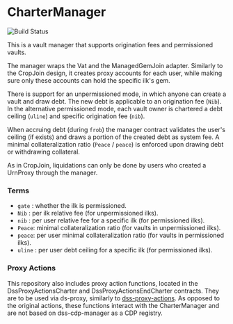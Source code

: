 # CharterManager
![Build Status](https://github.com/makerdao/dss-charter/actions/workflows/.github/workflows/tests.yaml/badge.svg?branch=master)

This is a vault manager that supports origination fees and permissioned vaults.

The manager wraps the Vat and the ManagedGemJoin adapter. Similarly to the CropJoin design, it creates proxy accounts for each user, while making sure only these accounts can hold the specific ilk's gem.

There is support for an unpermissioned mode, in which anyone can create a vault and draw debt. The new debt is applicable to an origination fee (`Nib`).
In the alternative permissioned mode, each vault owner is chartered a debt ceiling (`uline`) and specific origination fee (`nib`).

When accruing debt (during `frob`) the manager contract validates the user's ceiling (if exists) and draws a portion of the created debt as system fee.
A minimal collateralization ratio (`Peace` / `peace`) is enforced upon drawing debt or withdrawing collateral.

As in CropJoin, liquidations can only be done by users who created a UrnProxy through the manager.

### Terms

- `gate` : whether the ilk is permissioned.
- `Nib` : per ilk relative fee (for unpermissioned ilks).
- `nib` : per user relative fee for a specific ilk (for permissioned ilks).
- `Peace`: minimal collateralization ratio (for vaults in unpermissioned ilks).
- `peace`: per user minimal collateralization ratio (for vaults in permissioned ilks).
- `uline` : per user debt ceiling for a specific ilk (for permissioned ilks).

### Proxy Actions

This repository also includes proxy action functions, located in the DssProxyActionsCharter and DssProxyActionsEndCharter contracts. They are to be used via ds-proxy, similarly to [dss-proxy-actions](https://github.com/makerdao/dss-proxy-actions).
As opposed to the original actions, these functions interact with the CharterManager and are not based on dss-cdp-manager as a CDP registry.
